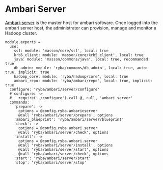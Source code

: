 
# Ambari Server

[Ambari-server][Ambari-server] is the master host for ambari software.
Once logged into the ambari server host, the administrator can  provision, 
manage and monitor a Hadoop cluster.

    module.exports =
      use:
        ssl: module: 'masson/core/ssl', local: true
        krb5_client: module: 'masson/core/krb5_client', local: true
        java: module: 'masson/commons/java', local: true, recommanded: true
        db_admin: module: 'ryba/commons/db_admin', local: true, auto: true, implicit: true
        hadoop_core: module: 'ryba/hadoop/core', local: true
        ambari_repo: module: 'ryba/ambari/repo', local: true, implicit: true
      configure: 'ryba/ambari/server/configure'
      # configure: ->
      #   require('./configure').call @, null, 'ambari_server'
      commands:
        'prepare': ->
          options = @config.ryba.ambaricserver
          @call 'ryba/ambari/server/prepare', options
        'ambari_blueprint': 'ryba/ambari/server/blueprint'
        'check': ->
          options = @config.ryba.ambari.server
          @call 'ryba/ambari/server/check', options
        'install': ->
          options = @config.ryba.ambari.server
          @call 'ryba/ambari/server/install', options
          @call 'ryba/ambari/server/start', options
          @call 'ryba/ambari/server/check', options
        'start': 'ryba/ambari/server/start'
        'stop': 'ryba/ambari/server/stop'

[Ambari-server]: http://ambari.apache.org
